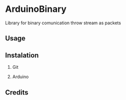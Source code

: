 # ArduinoBinary

Library for binary comunication throw stream as packets

## Usage

## Instalation

1. Git

1. Arduino

## Credits
